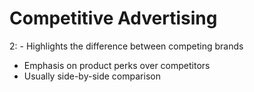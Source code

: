 # Competitive Advertising

2: - Highlights the difference between competing brands
- Emphasis on product perks over competitors
- Usually side-by-side comparison